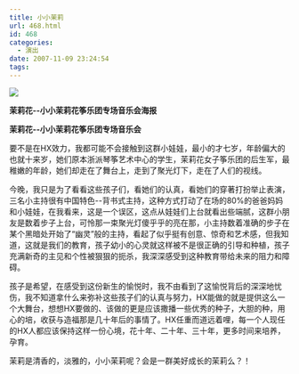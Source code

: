 ```yaml
---
title: 小小茉莉
url: 468.html
id: 468
categories:
  - 演出
date: 2007-11-09 23:24:54
tags:
---
```


![](http://photo.guolaijie.com/rooufer/attachments/month_0711/k2007119232121.jpg)  

**茉莉花--小小茉莉花筝乐团专场音乐会海报**

  

**茉莉花--小小茉莉花筝乐团专场音乐会**

  
要不是在HX效力，我都可能不会接触到这群小娃娃，最小的才七岁，年龄偏大的也就十来岁，她们原本浙派琴筝艺术中心的学生，茉莉花女子筝乐团的后生军，最稚嫩的年龄，她们却走在了舞台上，走到了聚光灯下，走在了人们的视线。  
  
今晚，我只是为了看看这些孩子们，看她们的认真，看她们的穿著打扮举止表演，三名小主持很有中国特色--背书式主持，这种方式打动了在场的80%的爸爸妈妈和小娃娃，在我看来，这是一个误区，这点从娃娃们上台就看出些端腻，这群小朋友是数着步子上台，可怜那一束聚光灯傻乎乎的亮在那，小主持数着准确的步子在某个黑暗处开始了“幽灵”般的主持，看起了似乎挺有创意、惊奇和艺术感，但我知道，这就是我们的教育，孩子幼小的心灵就这样被不是很正确的引导和种植，孩子充满新奇的主见和个性被狠狠的扼杀，我深深感受到这种教育带给未来的阻力和障碍。  
  
孩子是希望，在感受到这份新生的愉悦时，我不由看到了这愉悦背后的深深地忧伤，我不知道拿什么来弥补这些孩子们的认真与努力，HX能做的就是提供这么一个大舞台，想想HX要做的、该做的更是应该撒播一些优秀的种子，大胆的种，用心的培，收获与造福那是几十年后的事情了。HX任重而道远着哩，每一个人现任的HX人都应该保持这样一份心境，花十年、二十年、三十年，更多时间来培养，孕育。  
  
茉莉是清香的，淡雅的，小小茉莉呢？会是一群美好成长的茉莉么？！